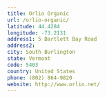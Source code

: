 ```yaml
---
title: Orlio Organic
url: /orlio-organic/
latitude: 44.4284
longitude: -73.2131
address1: 5 Bartlett Bay Road
address2: 
city: South Burlington
state: Vermont
code: 5403
country: United States
phone: (802) 864-9820
website: http://www.orlio.net/
---
```


